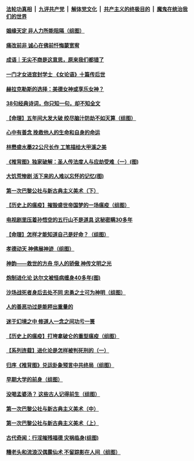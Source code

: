 

####  [法轮功真相](../../../../basic/blob/master/README.md?t=04271901) &nbsp;|&nbsp; [九评共产党](../../../../9ping.md/blob/master/README.md?t=04271901) &nbsp;|&nbsp; [解体党文化](../../../../jtdwh.md/blob/master/README.md?t=04271901)  &nbsp;|&nbsp; [共产主义的终极目的](../../../../gczydzjmd.md/blob/master/README.md?t=04271901) &nbsp;|&nbsp; [魔鬼在统治我们的世界](../../../../mgztzwmdsj.md/blob/master/README.md?t=04271901) 

#### [姻缘天定 非人力所能阻隔（组图）](../pages/prog647/a102832719.md?t=04271901) 

#### [痛改前非 诚心在佛前忏悔蒙宽宥](../pages/prog647/a102832705.md?t=04271901) 

#### [成语｜无尖不商是这意思，原来我们都错了](../pages/prog647/a102832292.md?t=04271901) 

#### [一门才女进宫封学士 《女论语》十篇传后世](../pages/prog647/a102832196.md?t=04271901) 

#### [赫拉克勒斯的选择：美德女神或享乐女神？](../pages/prog647/a102832074.md?t=04271901) 

#### [38句经典诗词，你只知一句，却不知全文](../pages/prog647/a102831453.md?t=04271901) 

#### [【命理】五年间大发大破 绞尽脑汁防劫不如天算（组图）](../pages/prog647/a102831457.md?t=04271901) 

#### [心中有善念 挽救他人的生命和自身的命运](../pages/prog647/a102831452.md?t=04271901) 

#### [林懋盛水墨22公尺长作 工笔描绘大甲溪之美](../pages/prog647/a102830809.md?t=04271901) 

#### [《推背图》独家破解：圣人传法度人与应劫受难（一）(图)](../pages/prog647/a102830516.md?t=04271901) 

#### [大饥荒惨剧 活下来的人难以忘怀的记忆(图)](../pages/prog647/a102830500.md?t=04271901) 

#### [第一次巴黎公社与新古典主义美术（下）](../pages/prog647/a102830423.md?t=04271901) 

#### [【历史上的瘟疫】摧毁盛世帝国梦的一场瘟疫（组图）](../pages/prog647/a102827068.md?t=04271901) 

#### [电视剧里压着孙悟空的五行山不是道具 这秘密瞒30多年](../pages/prog647/a102829788.md?t=04271901) 

#### [【命理】怎样才能知道自己是好命？（组图）](../pages/prog647/a102829698.md?t=04271901) 

#### [孝德动天 神佛展神迹（组图）](../pages/prog647/a102829689.md?t=04271901) 

#### [神韵——救世的方舟 华人的骄傲 神传文明之光](../pages/prog647/a102829563.md?t=04271901) 

#### [炮制进化论 达尔文被怪病缠身40多年(图)](../pages/prog647/a102828859.md?t=04271901) 

#### [沙场战死者身后去处不同 忠勇之士可为神明（组图）](../pages/prog647/a102828792.md?t=04271901) 

#### [人的善恶功过是能秤出重量的](../pages/prog647/a102827970.md?t=04271901) 

#### [迷于幻境之中 修道人一念之间功亏一篑](../pages/prog647/a102827960.md?t=04271901) 

#### [【历史上的瘟疫】打垮拿破仑的重型瘟疫（组图）](../pages/prog647/a102827050.md?t=04271901) 

#### [【系列连载】进化论是怎样被判死刑的（一）](../pages/prog647/a102825977.md?t=04271901) 

#### [归序《推背图》兑运卦象预言中共终局（组图）](../pages/prog647/a102825929.md?t=04271901) 

#### [早期大学的前身（组图）](../pages/prog647/a102825840.md?t=04271901) 

#### [没喝孟婆汤？ 这些古人记得前生（组图）](../pages/prog647/a102825829.md?t=04271901) 

#### [第一次巴黎公社与新古典主义美术（中）](../pages/prog647/a102825443.md?t=04271901) 

#### [第一次巴黎公社与新古典主义美术（上）](../pages/prog647/a102825394.md?t=04271901) 

#### [古代奇闻：行淫摧残福德 灾祸临身(组图)](../pages/prog647/a102825125.md?t=04271901) 

#### [糟老头和流浪汉偶露仙术 不留踪影在人间（组图）](../pages/prog647/a102825099.md?t=04271901) 

